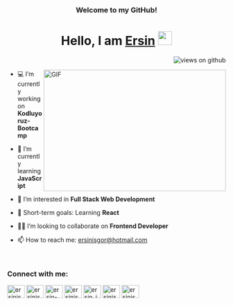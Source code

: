 <h3 align="center">
     <br>Welcome to my GitHub!
</h3>

<h1 align="center">
     Hello, I am <a target="_blank" href="#">Ersin</a>
     </a> <img src="https://user-images.githubusercontent.com/64318469/176737130-33ef105d-385a-43e4-a68e-33ac3f19ab12.gif" height="32" />  
</h1>


<p align="right">
  <img src="https://komarev.com/ghpvc/?username=ersinisgor&label=Profile+Views&color=brightgreen&style=flat-square" alt="views on github" />
</p>

<a target="_blank">
  <img align="right" height="280" width="420"   alt="GIF" src="https://media.giphy.com/media/bGgsc5mWoryfgKBx1u/giphy.gif">
</a>

- 💻 I’m currently working on **Kodluyoruz-Bootcamp**
- 📌 I’m currently learning **JavaScript**
- 👀 I’m interested in **Full Stack Web Development**

- 💪 Short-term goals: Learning **React**
- 🤝🏼 I’m looking to collaborate on **Frontend Developer**
- 📫 How to reach me: [ersinisgor@hotmail.com](ersinisgor@hotmail.com)
<br>

<h3 align="left">Connect with me:</h3>
<p align="left"><a href="https://codepen.io/ersinisgor" target="blank"><img align="center" src="https://raw.githubusercontent.com/rahuldkjain/github-profile-readme-generator/master/src/images/icons/Social/codepen.svg" alt="ersinisgor" height="30" width="40" /></a>
<a href="https://twitter.com/ersinisgor" target="blank"><img align="center" src="https://raw.githubusercontent.com/rahuldkjain/github-profile-readme-generator/master/src/images/icons/Social/twitter.svg" alt="ersinisgor" height="30" width="40" /></a>
<a href="https://www.linkedin.com/in/ersin-isgor/" target="blank"><img align="center" src="https://raw.githubusercontent.com/rahuldkjain/github-profile-readme-generator/master/src/images/icons/Social/linked-in-alt.svg" alt="ersin-isgor" height="30" width="40" /></a>
<a href="https://stackoverflow.com/users/18836001/ersinisgor" target="blank"><img align="center" src="https://raw.githubusercontent.com/rahuldkjain/github-profile-readme-generator/master/src/images/icons/Social/stack-overflow.svg" alt="ersinisgor" height="30" width="40" /></a>
<a href="https://www.instagram.com/ersin_isgor/" target="blank"><img align="center" src="https://raw.githubusercontent.com/rahuldkjain/github-profile-readme-generator/master/src/images/icons/Social/instagram.svg" alt="ersin_isgor" height="30" width="40" /></a>
<a href="https://www.hackerrank.com/ersinisgor" target="blank"><img align="center" src="https://raw.githubusercontent.com/rahuldkjain/github-profile-readme-generator/master/src/images/icons/Social/hackerrank.svg" alt="ersinisgor" height="30" width="40" /></a>
<a href="https://discord.gg/ersinisgor#0867" target="blank"><img align="center" src="https://raw.githubusercontent.com/rahuldkjain/github-profile-readme-generator/master/src/images/icons/Social/discord.svg" alt="ersinisgor#0867" height="30" width="40" /></a>
</p>




